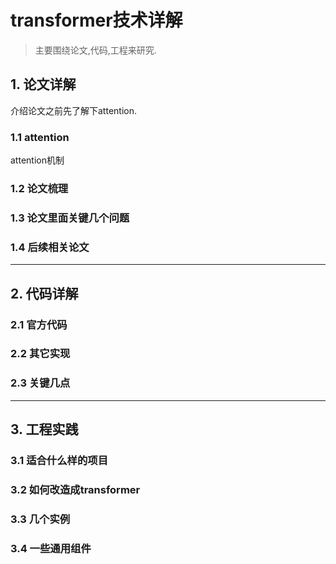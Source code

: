 # transformer技术详解
> 主要围绕论文,代码,工程来研究.

## 1. 论文详解
介绍论文之前先了解下attention.
### 1.1 attention

attention机制

### 1.2 论文梳理

### 1.3 论文里面关键几个问题

### 1.4 后续相关论文

---
## 2. 代码详解

### 2.1 官方代码

### 2.2 其它实现

### 2.3 关键几点

---
## 3. 工程实践

### 3.1 适合什么样的项目

### 3.2 如何改造成transformer

### 3.3 几个实例

### 3.4 一些通用组件

